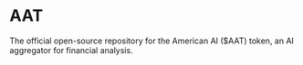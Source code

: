 # AAT
The official open-source repository for the American AI ($AAT) token, an AI aggregator for financial analysis.
